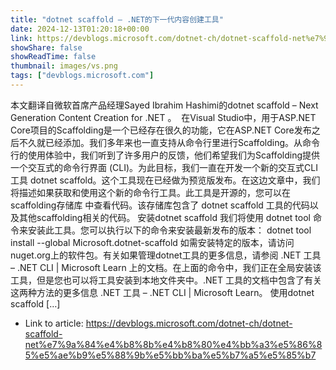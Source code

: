 ```yaml
---
title: "dotnet scaffold – .NET的下一代内容创建工具"
date: 2024-12-13T01:20:18+00:00
link: https://devblogs.microsoft.com/dotnet-ch/dotnet-scaffold-net%e7%9a%84%e4%b8%8b%e4%b8%80%e4%bb%a3%e5%86%85%e5%ae%b9%e5%88%9b%e5%bb%ba%e5%b7%a5%e5%85%b7
showShare: false
showReadTime: false
thumbnail: images/vs.png
tags: ["devblogs.microsoft.com"]
---
```

本文翻译自微软首席产品经理Sayed Ibrahim Hashimi的dotnet scaffold – Next Generation Content Creation for .NET 。  在Visual Studio中，用于ASP.NET Core项目的Scaffolding是一个已经存在很久的功能，它在ASP.NET Core发布之后不久就已经添加。我们多年来也一直支持从命令行里进行Scaffolding。从命令行的使用体验中，我们听到了许多用户的反馈，他们希望我们为Scaffolding提供一个交互式的命令行界面 (CLI)。为此目标，我们一直在开发一个新的交互式CLI工具 dotnet scaffold。这个工具现在已经做为预览版发布。在这边文章中，我们将描述如果获取和使用这个新的命令行工具。此工具是开源的，您可以在scaffolding存储库 中查看代码。该存储库包含了 dotnet scaffold 工具的代码以及其他scaffolding相关的代码。 安装dotnet scaffold 我们将使用 dotnet tool 命令来安装此工具。您可以执行以下的命令来安装最新发布的版本： dotnet tool install --global Microsoft.dotnet-scaffold 如需安装特定的版本，请访问nuget.org上的软件包。有关如果管理dotnet工具的更多信息，请参阅 .NET 工具 – .NET CLI | Microsoft Learn 上的文档。在上面的命令中，我们正在全局安装该工具，但是您也可以将工具安装到本地文件夹中。.NET 工具的文档中包含了有关这两种方法的更多信息 .NET 工具 – .NET CLI | Microsoft Learn。 使用dotnet scaffold […]

- Link to article: https://devblogs.microsoft.com/dotnet-ch/dotnet-scaffold-net%e7%9a%84%e4%b8%8b%e4%b8%80%e4%bb%a3%e5%86%85%e5%ae%b9%e5%88%9b%e5%bb%ba%e5%b7%a5%e5%85%b7